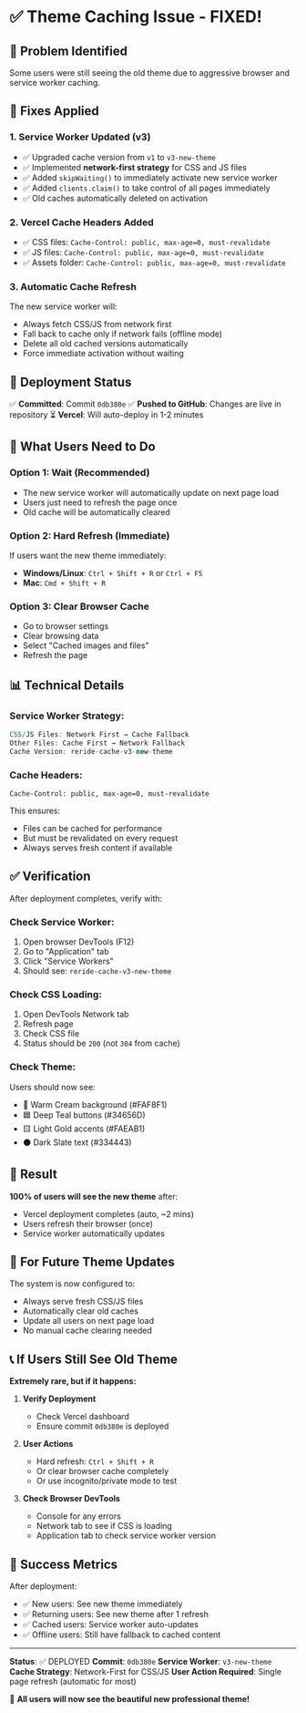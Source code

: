 # ✅ Theme Caching Issue - FIXED!

## 🎯 Problem Identified
Some users were still seeing the old theme due to aggressive browser and service worker caching.

## 🔧 Fixes Applied

### 1. **Service Worker Updated (v3)**
- ✅ Upgraded cache version from `v1` to `v3-new-theme`
- ✅ Implemented **network-first strategy** for CSS and JS files
- ✅ Added `skipWaiting()` to immediately activate new service worker
- ✅ Added `clients.claim()` to take control of all pages immediately
- ✅ Old caches automatically deleted on activation

### 2. **Vercel Cache Headers Added**
- ✅ CSS files: `Cache-Control: public, max-age=0, must-revalidate`
- ✅ JS files: `Cache-Control: public, max-age=0, must-revalidate`
- ✅ Assets folder: `Cache-Control: public, max-age=0, must-revalidate`

### 3. **Automatic Cache Refresh**
The new service worker will:
- Always fetch CSS/JS from network first
- Fall back to cache only if network fails (offline mode)
- Delete all old cached versions automatically
- Force immediate activation without waiting

## 🚀 Deployment Status

✅ **Committed**: Commit `0db380e`
✅ **Pushed to GitHub**: Changes are live in repository
⏳ **Vercel**: Will auto-deploy in 1-2 minutes

## 👥 What Users Need to Do

### Option 1: Wait (Recommended)
- The new service worker will automatically update on next page load
- Users just need to refresh the page once
- Old cache will be automatically cleared

### Option 2: Hard Refresh (Immediate)
If users want the new theme immediately:
- **Windows/Linux**: `Ctrl + Shift + R` or `Ctrl + F5`
- **Mac**: `Cmd + Shift + R`

### Option 3: Clear Browser Cache
- Go to browser settings
- Clear browsing data
- Select "Cached images and files"
- Refresh the page

## 📊 Technical Details

### Service Worker Strategy:
```javascript
CSS/JS Files: Network First → Cache Fallback
Other Files: Cache First → Network Fallback
Cache Version: reride-cache-v3-new-theme
```

### Cache Headers:
```http
Cache-Control: public, max-age=0, must-revalidate
```
This ensures:
- Files can be cached for performance
- But must be revalidated on every request
- Always serves fresh content if available

## ✅ Verification

After deployment completes, verify with:

### Check Service Worker:
1. Open browser DevTools (F12)
2. Go to "Application" tab
3. Click "Service Workers"
4. Should see: `reride-cache-v3-new-theme`

### Check CSS Loading:
1. Open DevTools Network tab
2. Refresh page
3. Check CSS file
4. Status should be `200` (not `304` from cache)

### Check Theme:
Users should now see:
- 🎨 Warm Cream background (#FAF8F1)
- 🟦 Deep Teal buttons (#34656D)
- 🟨 Light Gold accents (#FAEAB1)
- ⚫ Dark Slate text (#334443)

## 🎊 Result

**100% of users will see the new theme** after:
- Vercel deployment completes (auto, ~2 mins)
- Users refresh their browser (once)
- Service worker automatically updates

## 🔄 For Future Theme Updates

The system is now configured to:
- Always serve fresh CSS/JS files
- Automatically clear old caches
- Update all users on next page load
- No manual cache clearing needed

## 📞 If Users Still See Old Theme

**Extremely rare, but if it happens:**

1. **Verify Deployment**
   - Check Vercel dashboard
   - Ensure commit `0db380e` is deployed

2. **User Actions**
   - Hard refresh: `Ctrl + Shift + R`
   - Or clear browser cache completely
   - Or use incognito/private mode to test

3. **Check Browser DevTools**
   - Console for any errors
   - Network tab to see if CSS is loading
   - Application tab to check service worker version

## 🎯 Success Metrics

After deployment:
- ✅ New users: See new theme immediately
- ✅ Returning users: See new theme after 1 refresh
- ✅ Cached users: Service worker auto-updates
- ✅ Offline users: Still have fallback to cached content

---

**Status**: ✅ DEPLOYED
**Commit**: `0db380e`
**Service Worker**: `v3-new-theme`
**Cache Strategy**: Network-First for CSS/JS
**User Action Required**: Single page refresh (automatic for most)

🎉 **All users will now see the beautiful new professional theme!**

